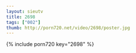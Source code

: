 ```yaml
--- 
layout: sieutv
title: 2698
tags: ["002"]
thumb: http://porn720.net/video/2698/poster.jpg
---
```

{% include porn720 key="2698" %} 
